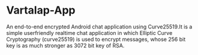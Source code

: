 # Vartalap-App
An end-to-end encrypted Android chat application using Curve25519.It is a simple userfriendly realtime chat application in which  Elliptic Curve Cryptography (curve25519) is used to encrypt messages, whose 256 bit key is as much stronger as 3072 bit key of RSA.


